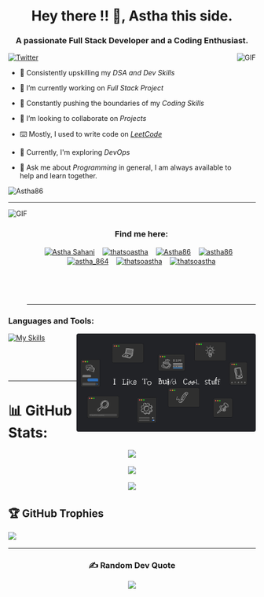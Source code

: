 <h1 align="center">Hey there !! 👋, Astha this side.</h1>
<h3 align="center">A passionate Full Stack Developer and a Coding Enthusiast.</h3>

<img alt="GIF" align="right" height="250" src="https://miro.medium.com/v2/resize:fit:828/0*yBvA5CnEX3Sd4aod.gif">

<p align="left">
 
  [![Twitter](https://img.shields.io/twitter/url/https/twitter.com/thatsoastha.svg?style=social&label=Follow%20%40thatsoastha)](https://twitter.com/thatsoastha)
</p>


- 🌱 Consistently upskilling my *DSA and Dev Skills*
- 🎯 I’m currently working on *Full Stack Project*

- 🚀 Constantly pushing the boundaries of my *Coding Skills*
- 👯 I’m looking to collaborate on *Projects*

- ⌨️ Mostly, I used to write code on [*LeetCode*](https://leetcode.com/u/Astha86/)
- 🔭 Currently, I'm exploring *DevOps*
  
- 💬 Ask me about *Programming* in general, I am always
available to help and learn together.


<p align="left"> <img src="https://komarev.com/ghpvc/?username=Astha86&label=Profile%20views&color=0e75b6&style=flat" alt="Astha86" /> </p>

<hr />
<img alt="GIF" height="200" align="left" src="https://media1.tenor.com/m/cxsA-a-8uz0AAAAC/tom-and-jerry-jerry-the-mouse.gif">

<div align="center">
<br />
<h3>Find me here:</h3>
<p>
 <a href="https://www.linkedin.com/in/astha-sahani/" target="blank"><img align="center" src="https://raw.githubusercontent.com/rahuldkjain/github-profile-readme-generator/master/src/images/icons/Social/linked-in-alt.svg" alt="Astha Sahani" height="30" width="40" /></a>&nbsp;&nbsp;&nbsp;
<a href="https://twitter.com/thatsoastha" target="blank"><img align="center" src="https://raw.githubusercontent.com/rahuldkjain/github-profile-readme-generator/master/src/images/icons/Social/twitter.svg" alt="thatsoastha" height="30" width="40" /></a>&nbsp;&nbsp;&nbsp;
 <a href="https://leetcode.com/Astha86/" target="blank"><img align="center" src="https://upload.wikimedia.org/wikipedia/commons/thumb/a/ab/LeetCode_logo_white_no_text.svg/867px-LeetCode_logo_white_no_text.svg.png" alt="Astha86" height="30" width="25" /></a>&nbsp;&nbsp;&nbsp;
 <a href="https://www.codechef.com/users/astha86" target="blank"><img align="center" src="https://user-images.githubusercontent.com/42518907/187090767-7c086a66-394d-483a-a721-dc56ab4d7940.png" alt="astha86" height="30" width="30" /></a>&nbsp;&nbsp;&nbsp;
<!-- <a href="https://codeforces.com/profile/Astha_86" target="blank"><img align="center" src="https://raw.githubusercontent.com/rahuldkjain/github-profile-readme-generator/master/src/images/icons/Social/codeforces.svg" alt="Astha_86" height="30" width="30" /></a>&nbsp;&nbsp;&nbsp; -->
<a href="https://www.hackerrank.com/astha_864" target="blank"><img align="center" src="https://raw.githubusercontent.com/rahuldkjain/github-profile-readme-generator/master/src/images/icons/Social/hackerrank.svg" alt="astha_864" height="30" width="40" /></a>&nbsp;&nbsp;&nbsp;
<a href="https://www.instagram.com/thatsoastha/" target="blank"><img align="center" src="https://raw.githubusercontent.com/rahuldkjain/github-profile-readme-generator/master/src/images/icons/Social/instagram.svg" alt="thatsoastha" height="30" width="40" /></a>&nbsp;&nbsp;&nbsp;
<a href="https://medium.com/@thatsoastha" target="blank"><img align="center" src="https://raw.githubusercontent.com/rahuldkjain/github-profile-readme-generator/master/src/images/icons/Social/medium.svg" alt="thatsoastha" height="30" width="40" /></a>
</p>
</div>

<br /><br /><br />
<hr />


<h3 align="left">Languages and Tools:</h3>


<img alt="coding" align="right" height="200" src="https://github.com/SoorajSNBlaze333/SoorajSNBlaze333/blob/master/Github_Readme.png" />


[![My Skills](https://skillicons.dev/icons?i=html,css,tailwind,js,react,redux,nodejs,express,mongodb,mysql,npm,postman,c,cpp,git,github,netlify,vercel,docker,figma,vscode,&perline=7)](https://skillicons.dev)

<br /><br /><br />
<hr />

# 📊 GitHub Stats:

<div align="center">
  
  ![](https://github-readme-stats.vercel.app/api?username=Astha86&count_private=true&show_icons=true&theme=github_dark&hide_title=true&count_private=true&custom_title=GitHub%20Statistics&include_all_commits=true&count_private=true&hide_border=false&border_radius=30.0&border_color=2f353b)<br/>
  
  ![](https://github-readme-streak-stats.herokuapp.com/?user=Astha86&theme=highcontrast&hide_border=true&stroke=FFFFFF&border=FF0000&ring=FF0000&fire=FF0000&currStreakNum=FFFFFF&sideNums=FFFFFF&currStreakLabel=FF0000&sideLabels=FF0000&dates=BBBBBB&background=FFFFFF00&border_radius=100.0)<br/>
  
  ![](https://github-readme-stats.vercel.app/api/top-langs/?username=Astha86&theme=github_dark&langs_count=10&hide_border=false&border_radius=30.0&&hide_title=truetitle_color=bb5b14&&border_color=2f353b&show_icons=true&layout=compact)
</div>

## 🏆 GitHub Trophies
![](https://github-profile-trophy.vercel.app/?username=Astha86&theme=radical&no-frame=false&no-bg=false&margin-w=4)

<hr />

<div align = "center">
  
### ✍️ Random Dev Quote
![](https://quotes-github-readme.vercel.app/api?type=horizontal&theme=radical)
</div>
